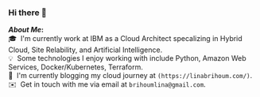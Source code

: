 ### Hi there 👋

<b>*About Me*:</b> \
  🎓 &nbsp;I'm currently work at IBM as a Cloud Architect specalizing in Hybrid Cloud, Site Relability, and Artificial Intelligence.\
  💡 &nbsp;Some technologies I enjoy working with include Python, Amazon Web Services, Docker/Kubernetes, Terraform.\
  🌱 &nbsp;I'm currently blogging my cloud journey at  ```(https://linabrihoum.com/)```.\
  ✉️ &nbsp;Get in touch with me via email at ```brihoumlina@gmail.com```. 

 <b> </b>



<!--
**lbrihoum/lbrihoum** is a ✨ _special_ ✨ repository because its `README.md` (this file) appears on your GitHub profile.

Here are some ideas to get you started:

- 🔭 I’m currently working on ...
- 🌱 I’m currently learning ...
- 👯 I’m looking to collaborate on ...
- 🤔 I’m looking for help with ...
- 💬 Ask me about ...
- 📫 How to reach me: ...
- 😄 Pronouns: ...
- ⚡ Fun fact: ...
-->
